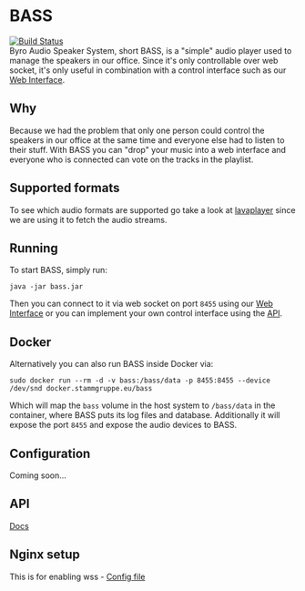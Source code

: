 BASS 
====

[![Build Status](https://jenkins.stammgruppe.eu/buildStatus/icon?job=BASS/master)](https://jenkins.stammgruppe.eu/job/BASS/job/master/) \
Byro Audio Speaker System, short BASS, is a "simple" audio player used to manage the speakers in our office.
Since it's only controllable over web socket, it's only useful in combination with a control interface such as our [Web Interface](https://github.com/VSETH-GECO/BASSctrl).

## Why
Because we had the problem that only one person could control the speakers in our office at the same time and everyone else had to listen to their stuff.
With BASS you can "drop" your music into a web interface and everyone who is connected can vote on the tracks in the playlist.

## Supported formats
To see which audio formats are supported go take a look at [lavaplayer](https://github.com/sedmelluq/lavaplayer#supported-formats) since we are using it to fetch the audio streams.

## Running
To start BASS, simply run:
```
java -jar bass.jar
```
Then you can connect to it via web socket on port `8455` using our [Web Interface](https://github.com/VSETH-GECO/BASSctrl)
or you can implement your own control interface using the [API](/API-Docs.md).

## Docker
Alternatively you can also run BASS inside Docker via:
```
sudo docker run --rm -d -v bass:/bass/data -p 8455:8455 --device /dev/snd docker.stammgruppe.eu/bass
```
Which will map the `bass` volume in the host system to `/bass/data` in the container, where BASS puts its log files and database. Additionally it will expose the port `8455` and expose the audio devices to BASS.
## Configuration
Coming soon...

## API
[Docs](/API-Docs.md)

## Nginx setup
This is for enabling wss - [Config file](/nginx.conf)

